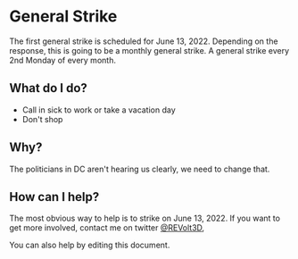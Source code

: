 # General Strike
The first general strike is scheduled for June 13, 2022. Depending on the response, this is going to be a monthly general strike. A general strike every 2nd Monday of every month.

## What do I do?
* Call in sick to work or take a vacation day
* Don't shop

## Why?
The politicians in DC aren't hearing us clearly, we need to change that.

## How can I help?
The most obvious way to help is to strike on June 13, 2022. If you want to get more involved, contact me on twitter [@REVolt3D](https://twitter.com/revolt3d),

You can also help by editing this document.
